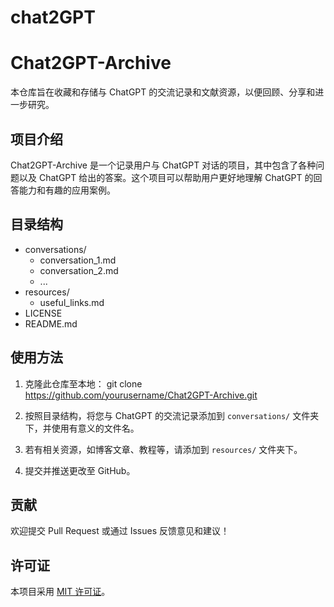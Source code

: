 # chat2GPT

# Chat2GPT-Archive

本仓库旨在收藏和存储与 ChatGPT 的交流记录和文献资源，以便回顾、分享和进一步研究。

## 项目介绍

Chat2GPT-Archive 是一个记录用户与 ChatGPT 对话的项目，其中包含了各种问题以及 ChatGPT 给出的答案。这个项目可以帮助用户更好地理解 ChatGPT 的回答能力和有趣的应用案例。

## 目录结构

- conversations/
  - conversation_1.md
  - conversation_2.md
  - ...
- resources/
  - useful_links.md
- LICENSE
- README.md

## 使用方法

1. 克隆此仓库至本地： git clone https://github.com/yourusername/Chat2GPT-Archive.git

2. 按照目录结构，将您与 ChatGPT 的交流记录添加到 `conversations/` 文件夹下，并使用有意义的文件名。

3. 若有相关资源，如博客文章、教程等，请添加到 `resources/` 文件夹下。

4. 提交并推送更改至 GitHub。

## 贡献

欢迎提交 Pull Request 或通过 Issues 反馈意见和建议！

## 许可证

本项目采用 [MIT 许可证](LICENSE)。
